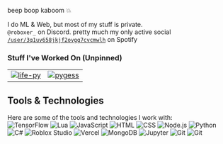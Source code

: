 beep boop kaboom 💥


I do ML & Web, but most of my stuff is private.
<br>
`@roboxer_` on Discord. pretty much my only active social
<br>
[`/user/3q1uv658jkjf2ovgg7cvcmwlh`](https://open.spotify.com/user/3q1uv658jkjf2ovgg7cvcmwlh) on Spotify

### Stuff I've Worked On (Unpinned)
<table>
  <tr>
    <td>
      <a href="https://github.com/zeusssz/life-py">
        <img src="https://github-readme-stats.vercel.app/api/pin/?username=zeusssz&repo=life-py" alt="life-py"/>
      </a>
    </td>
    <td>
      <a href="https://github.com/CraftyRyte/pygess">
        <img src="https://github-readme-stats.vercel.app/api/pin/?username=CraftyRyte&repo=pygess" alt="pygess"/>
      </a>
    </td>
  </tr>
</table>

## Tools & Technologies

Here are some of the tools and technologies I work with:
<br>
![TensorFlow](https://img.shields.io/badge/-TensorFlow-FF6F00?style=flat-square&logo=tensorflow&logoColor=ffffff)
![Lua](https://img.shields.io/badge/-Lua-ffffff?style=flat-square&logo=lua&logoColor=2C2D72)
![JavaScript](https://img.shields.io/badge/-JavaScript-F7DF1E?style=flat-square&logo=javascript&logoColor=000000)
![HTML](https://img.shields.io/badge/-HTML-E34F26?style=flat-square&logo=html5&logoColor=ffffff)
![CSS](https://img.shields.io/badge/-CSS-1572B6?style=flat-square&logo=css3&logoColor=ffffff)
![Node.js](https://img.shields.io/badge/-Node.js-339933?style=flat-square&logo=node.js&logoColor=ffffff)
![Python](https://img.shields.io/badge/-Python-3776AB?style=flat-square&logo=python&logoColor=ffffff)
![C#](https://img.shields.io/badge/-C%23-239120?style=flat-square&logo=cs&logoColor=ffffff)
![Roblox Studio](https://img.shields.io/badge/-Roblox%20Studio-0078D4?style=flat-square&logo=roblox&logoColor=ffffff)
![Vercel](https://img.shields.io/badge/-Vercel-000000?style=flat-square&logo=vercel&logoColor=ffffff)
![MongoDB](https://img.shields.io/badge/-MongoDB-47A248?style=flat-square&logo=mongodb&logoColor=ffffff)
![Jupyter](https://img.shields.io/badge/-Jupyter-F37626?style=flat-square&logo=jupyter&logoColor=ffffff)
![Git](https://img.shields.io/badge/-Git-F05032?style=flat-square&logo=git&logoColor=ffffff)
![Git](https://img.shields.io/badge/-Heroku-F05032?style=flat-square&logo=heroku&logoColor=ffffff)
